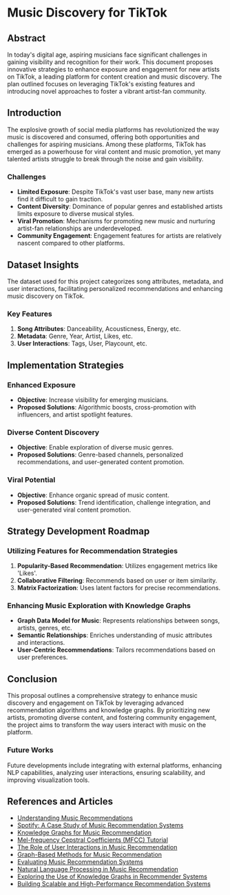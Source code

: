 # Music Discovery for TikTok

## Abstract

In today's digital age, aspiring musicians face significant challenges in gaining visibility and recognition for their work. This document proposes innovative strategies to enhance exposure and engagement for new artists on TikTok, a leading platform for content creation and music discovery. The plan outlined focuses on leveraging TikTok's existing features and introducing novel approaches to foster a vibrant artist-fan community.

## Introduction

The explosive growth of social media platforms has revolutionized the way music is discovered and consumed, offering both opportunities and challenges for aspiring musicians. Among these platforms, TikTok has emerged as a powerhouse for viral content and music promotion, yet many talented artists struggle to break through the noise and gain visibility.

### Challenges

- **Limited Exposure**: Despite TikTok's vast user base, many new artists find it difficult to gain traction.
- **Content Diversity**: Dominance of popular genres and established artists limits exposure to diverse musical styles.
- **Viral Promotion**: Mechanisms for promoting new music and nurturing artist-fan relationships are underdeveloped.
- **Community Engagement**: Engagement features for artists are relatively nascent compared to other platforms.

## Dataset Insights

The dataset used for this project categorizes song attributes, metadata, and user interactions, facilitating personalized recommendations and enhancing music discovery on TikTok.

### Key Features

1. **Song Attributes**: Danceability, Acousticness, Energy, etc.
2. **Metadata**: Genre, Year, Artist, Likes, etc.
3. **User Interactions**: Tags, User, Playcount, etc.

## Implementation Strategies

### Enhanced Exposure

- **Objective**: Increase visibility for emerging musicians.
- **Proposed Solutions**: Algorithmic boosts, cross-promotion with influencers, and artist spotlight features.

### Diverse Content Discovery

- **Objective**: Enable exploration of diverse music genres.
- **Proposed Solutions**: Genre-based channels, personalized recommendations, and user-generated content promotion.

### Viral Potential

- **Objective**: Enhance organic spread of music content.
- **Proposed Solutions**: Trend identification, challenge integration, and user-generated viral content promotion.

## Strategy Development Roadmap

### Utilizing Features for Recommendation Strategies

1. **Popularity-Based Recommendation**: Utilizes engagement metrics like 'Likes'.
2. **Collaborative Filtering**: Recommends based on user or item similarity.
3. **Matrix Factorization**: Uses latent factors for precise recommendations.

### Enhancing Music Exploration with Knowledge Graphs

- **Graph Data Model for Music**: Represents relationships between songs, artists, genres, etc.
- **Semantic Relationships**: Enriches understanding of music attributes and interactions.
- **User-Centric Recommendations**: Tailors recommendations based on user preferences.

## Conclusion

This proposal outlines a comprehensive strategy to enhance music discovery and engagement on TikTok by leveraging advanced recommendation algorithms and knowledge graphs. By prioritizing new artists, promoting diverse content, and fostering community engagement, the project aims to transform the way users interact with music on the platform.

### Future Works

Future developments include integrating with external platforms, enhancing NLP capabilities, analyzing user interactions, ensuring scalability, and improving visualization tools.

## References and Articles

- [Understanding Music Recommendations](Link)
- [Spotify: A Case Study of Music Recommendation Systems](Link)
- [Knowledge Graphs for Music Recommendation](Link)
- [Mel-frequency Cepstral Coefficients (MFCC) Tutorial](Link)
- [The Role of User Interactions in Music Recommendation](Link)
- [Graph-Based Methods for Music Recommendation](Link)
- [Evaluating Music Recommendation Systems](Link)
- [Natural Language Processing in Music Recommendation](Link)
- [Exploring the Use of Knowledge Graphs in Recommender Systems](Link)
- [Building Scalable and High-Performance Recommendation Systems](Link)
